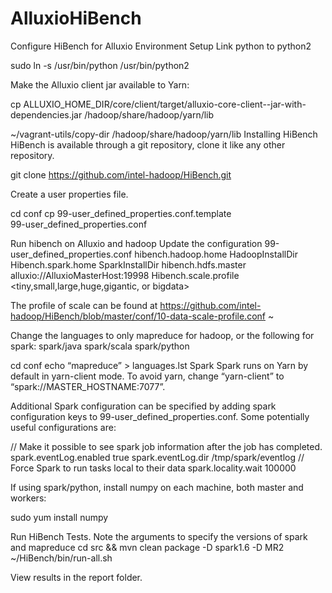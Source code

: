 # AlluxioHiBench
Configure HiBench for Alluxio
Environment Setup
Link python to python2

sudo ln -s /usr/bin/python /usr/bin/python2

Make the Alluxio client jar available to Yarn:

cp ALLUXIO_HOME_DIR/core/client/target/alluxio-core-client-<VERSION>-jar-with-dependencies.jar /hadoop/share/hadoop/yarn/lib

~/vagrant-utils/copy-dir /hadoop/share/hadoop/yarn/lib
Installing HiBench
HiBench is available through a git repository, clone it like any other repository.

git clone https://github.com/intel-hadoop/HiBench.git

Create a user properties file.

cd conf
cp 99-user_defined_properties.conf.template \
   99-user_defined_properties.conf

Run hibench on Alluxio and hadoop
Update the configuration 99-user_defined_properties.conf
hibench.hadoop.home             HadoopInstallDir
Hibench.spark.home              SparkInstallDir
hibench.hdfs.master             alluxio://AlluxioMasterHost:19998
Hibench.scale.profile        <tiny,small,large,huge,gigantic, or bigdata>

The profile of scale can be found at https://github.com/intel-hadoop/HiBench/blob/master/conf/10-data-scale-profile.conf
~

Change the languages to only mapreduce for hadoop, or the following for spark:
spark/java
spark/scala
spark/python

cd conf
echo “mapreduce” > languages.lst
Spark
Spark runs on Yarn by default in yarn-client mode. To avoid yarn, change “yarn-client” to “spark://MASTER_HOSTNAME:7077”.

Additional Spark configuration can be specified by adding spark configuration keys to 99-user_defined_properties.conf. Some potentially useful configurations are:

// Make it possible to see spark job information after the job has completed.
spark.eventLog.enabled true
spark.eventLog.dir /tmp/spark/eventlog
// Force Spark to run tasks local to their data
spark.locality.wait 100000

If using spark/python, install numpy on each machine, both master and workers:

sudo yum install numpy

Run HiBench Tests. Note the arguments to specify the versions of spark and mapreduce
cd src && mvn clean package -D spark1.6 -D MR2
~/HiBench/bin/run-all.sh

View results in the report folder.
